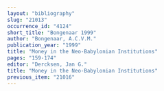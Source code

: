```yaml
---
layout: "bibliography"
slug: "21013"
occurrence_id: "4124"
short_title: "Bongenaar 1999"
author: "Bongenaar, A.C.V.M."
publication_year: "1999"
title: "Money in the Neo-Babylonian Institutions"
pages: "159-174"
editor: "Dercksen, Jan G."
title: "Money in the Neo-Babylonian Institutions"
previous_item: "21016"
---
```

